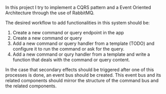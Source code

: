 In this project I try to implement a CQRS pattern and a Event Oriented Architecture through the use of RabbitMQ.

The desired workflow to add functionalities in this system should be:
1. Create a new command or query endpoint in the app
2. Create a new command or query 
3. Add a new command or query handler from a template (TODO) and configure it to run the command or ask for the query.
4. Add a new command or qury handler from a template and write a function that deals with the command or query content.

In the case that secondary effects should be triggered after one of this processes is done, an event bus should be created.
This event bus and its related components should mirror the structure of the command bus and the related components.
